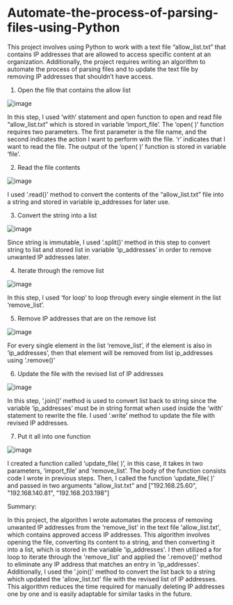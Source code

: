 # Automate-the-process-of-parsing-files-using-Python
This project involves using Python to work with a text file “allow_list.txt” that contains IP addresses that are allowed to access specific content at an organization. Additionally, the project requires writing an algorithm to automate the process of parsing files and to update the text file by removing IP addresses that shouldn’t have access.

1. Open the file that contains the allow list
   
 ![image](https://github.com/jli149/Automate-the-process-of-parsing-files-using-Python/assets/52467584/97920fba-17b3-496f-97a0-46ce8ef9b9e0)

In this step, I used ‘with’ statement and open function to open and read file “allow_list.txt” which is stored in variable ‘import_file’. The ‘open( )’ function requires two parameters. The first parameter is the file name, and the second indicates the action I want to perform with the file. ‘r’ indicates that I want to read the file. The output of the ‘open( )’ function is stored in variable ‘file’. 

2. Read the file contents
   
![image](https://github.com/jli149/Automate-the-process-of-parsing-files-using-Python/assets/52467584/5b3de8a5-637d-42a8-a19a-04928aab4e04)

I used ‘.read()’ method to convert the contents of the “allow_list.txt” file into a string and stored in variable ip_addresses for later use. 

3. Convert the string into a list

![image](https://github.com/jli149/Automate-the-process-of-parsing-files-using-Python/assets/52467584/edfca1ee-d67e-4b04-8065-97e29fbb700c)

Since string is immutable, I used ‘.split()’ method in this step to convert string to list and stored list in variable ‘ip_addresses’ in order to remove unwanted IP addresses later. 

4. Iterate through the remove list

![image](https://github.com/jli149/Automate-the-process-of-parsing-files-using-Python/assets/52467584/0246e8c4-a1a9-44ce-87f4-bd163350cf24)

In this step, I used ‘for loop’ to loop through every single element in the list ‘remove_list’. 

5. Remove IP addresses that are on the remove list

 ![image](https://github.com/jli149/Automate-the-process-of-parsing-files-using-Python/assets/52467584/278377b1-bfd6-4e71-b2b8-4e8ae9322905)

For every single element in the list ‘remove_list’, if the element is also in ‘ip_addresses’, then that element will be removed from list ip_addresses using ‘.remove()’

6. Update the file with the revised list of IP addresses 
 
![image](https://github.com/jli149/Automate-the-process-of-parsing-files-using-Python/assets/52467584/f3b507eb-4283-4b24-874c-17166a09fb82)

In this step, ‘.join()’ method is used to convert list back to string since the variable  ‘ip_addresses’ must be in string format when used inside the ‘with’ statement to rewrite the file.
I used ‘.write’ method to update the file with revised IP addresses. 

7. Put it all into one function 

 ![image](https://github.com/jli149/Automate-the-process-of-parsing-files-using-Python/assets/52467584/01e7aec8-4ceb-4802-a0b8-b6a9e8afc3b7)

I created a function called ‘update_file( )’, in this case, it takes in two parameters, ‘import_file’ and ‘remove_list’. The body of the function consists code I wrote in previous steps. Then, I called the function ‘update_file( )’ and passed in two arguments “allow_list.txt” and ["192.168.25.60", "192.168.140.81", "192.168.203.198"]

Summary:

In this project, the algorithm I wrote automates the process of removing unwanted IP addresses from the 'remove_list' in the text file 'allow_list.txt', which contains approved access IP addresses. This algorithm involves opening the file, converting its content to a string, and then converting it into a list, which is stored in the variable 'ip_addresses'. I then utilized a for loop to iterate through the 'remove_list' and applied the '.remove()' method to eliminate any IP address that matches an entry in 'ip_addresses'. Additionally, I used the '.join()' method to convert the list back to a string which updated the 'allow_list.txt' file with the revised list of IP addresses. This algorithm reduces the time required for manually deleting IP addresses one by one and is easily adaptable for similar tasks in the future.
